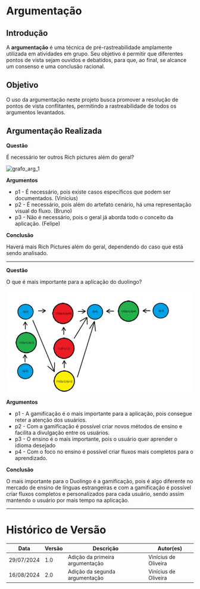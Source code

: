 # Argumentação

## Introdução
A <strong>argumentação</strong> é uma técnica de pré-rastreabilidade amplamente utilizada em atividades em grupo. Seu objetivo é permitir que diferentes pontos de vista sejam ouvidos e debatidos, para que, ao final, se alcance um consenso e uma conclusão racional.

## Objetivo
O uso da argumentação neste projeto busca promover a resolução de pontos de vista conflitantes, permitindo a rastreabilidade de todos os argumentos levantados.

## Argumentação Realizada

**Questão**
<a><p>É necessário ter outros Rich pictures além do geral?</p></a>

![grafo_arg_1](../assets/images/argumentacao1.jpg)

**Argumentos**

- <a>p1</a> - É necessário, pois existe casos específicos que podem ser documentados. (Vinícius)
- <a>p2</a> - É necessário, pois além do artefato cenário, há uma representação visual do fluxo. (Bruno)
- <a>p3</a> - Não é necessário, pois o geral já aborda todo o conceito da aplicação. (Felipe)

**Conclusão** 
<a><p>Haverá mais Rich Pictures além do geral, dependendo do caso que está sendo analisado.</p></a>

---

**Questão**
<a><p>O que é mais importante para a aplicação do duolingo?</p></a>

![grafo_arg_2](../assets/images/argumentacao2.png)

**Argumentos**

- <a>p1</a> - A gamificação é o mais importante para a aplicação, pois consegue reter a atenção dos usuários.
- <a>p2</a> - Com a gamificação é possível criar novos métodos de ensino e facilita a divulgação entre os usuários.
- <a>p3</a> - O ensino é o mais importante, pois o usuário quer aprender o idioma desejado
- <a>p4</a> - Com o foco no ensino é possível criar fluxos mais completos para o aprendizado.

**Conclusão** 
<a><p>O mais importante para o Duolingo é a gamificação, pois é algo diferente no mercado de ensino de línguas estrangeiras e com a gamificação é possível criar fluxos completos e personalizados para cada usuário, sendo assim mantendo o usuário por mais tempo na aplicação.</p></a>

---

# Histórico de Versão
| Data | Versão | Descrição | Autor(es) |
| ---- | ------ | --------- | --------- |
| 29/07/2024 | 1.0 | Adição da primeira argumentação | Vinícius de Oliveira |
| 16/08/2024 | 2.0 | Adição da segunda argumentação | Vinícius de Oliveira |